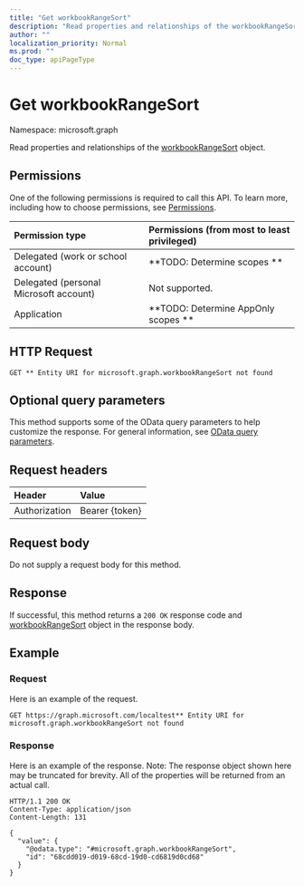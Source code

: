 ```yaml
---
title: "Get workbookRangeSort"
description: "Read properties and relationships of the workbookRangeSort object."
author: ""
localization_priority: Normal
ms.prod: ""
doc_type: apiPageType
---
```


# Get workbookRangeSort

Namespace: microsoft.graph

Read properties and relationships of the [workbookRangeSort](../resources/workbookrangesort.md) object.

## Permissions
One of the following permissions is required to call this API. To learn more, including how to choose permissions, see [Permissions](/concepts/permissions-reference.md).

|Permission type|Permissions (from most to least privileged)|
|:---|:---|
|Delegated (work or school account)|**TODO: Determine scopes **|
|Delegated (personal Microsoft account)|Not supported.|
|Application|**TODO: Determine AppOnly scopes **|

## HTTP Request
<!-- {
  "blockType": "ignored"
}
-->
``` http
GET ** Entity URI for microsoft.graph.workbookRangeSort not found
```

## Optional query parameters
This method supports some of the OData query parameters to help customize the response. For general information, see [OData query parameters](/graph/query-parameters).

## Request headers
|Header|Value|
|:---|:---|
|Authorization|Bearer {token}|

## Request body
Do not supply a request body for this method.

## Response
If successful, this method returns a `200 OK` response code and [workbookRangeSort](../resources/workbookrangesort.md) object in the response body.

## Example

### Request
Here is an example of the request.
<!-- {
  "blockType": "request",
  "name": "get_workbookrangesort"
}
-->
``` http
GET https://graph.microsoft.com/localtest** Entity URI for microsoft.graph.workbookRangeSort not found
```

### Response
Here is an example of the response. Note: The response object shown here may be truncated for brevity. All of the properties will be returned from an actual call.
<!-- {
  "blockType": "response",
  "truncated": true,
  "@odata.type": "microsoft.graph.workbookRangeSort"
}
-->
``` http
HTTP/1.1 200 OK
Content-Type: application/json
Content-Length: 131

{
  "value": {
    "@odata.type": "#microsoft.graph.workbookRangeSort",
    "id": "68cdd019-d019-68cd-19d0-cd6819d0cd68"
  }
}
```

